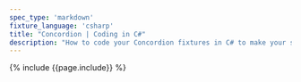 ```yaml
---
spec_type: 'markdown'
fixture_language: 'csharp'
title: "Concordion | Coding in C#"
description: "How to code your Concordion fixtures in C# to make your specifications executable and automate the validation of the examples. By running the executable specifications, they create documentation. If validated frequently, they become living documentation."
---
```


{% include {{page.include}} %}
